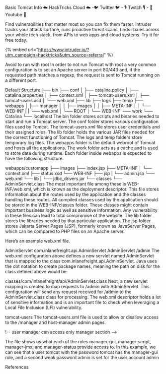 Basic Tomcat Info
☁️ HackTricks Cloud ☁️ -🐦 Twitter 🐦 - 🎙️ Twitch 🎙️ - 🎥 Youtube 🎥


Find vulnerabilities that matter most so you can fix them faster. Intruder tracks your attack surface, runs proactive threat scans, finds issues across your whole tech stack, from APIs to web apps and cloud systems. Try it for free today.

{% embed url="https://www.intruder.io/?utm_campaign=hacktricks&utm_source=referral" %}

Avoid to run with root
In order to not run Tomcat with root a very common configuration is to set an Apache server in port 80/443 and, if the requested path matches a regexp, the request is sent to Tomcat running on a different port.

Default Structure
├── bin
├── conf
│   ├── catalina.policy
│   ├── catalina.properties
│   ├── context.xml
│   ├── tomcat-users.xml
│   ├── tomcat-users.xsd
│   └── web.xml
├── lib
├── logs
├── temp
├── webapps
│   ├── manager
│   │   ├── images
│   │   ├── META-INF
│   │   └── WEB-INF
|   |       └── web.xml
│   └── ROOT
│       └── WEB-INF
└── work
    └── Catalina
        └── localhost
The bin folder stores scripts and binaries needed to start and run a Tomcat server.
The conf folder stores various configuration files used by Tomcat.
The tomcat-users.xml file stores user credentials and their assigned roles.
The lib folder holds the various JAR files needed for the correct functioning of Tomcat.
The logs and temp folders store temporary log files.
The webapps folder is the default webroot of Tomcat and hosts all the applications. The work folder acts as a cache and is used to store data during runtime.
Each folder inside webapps is expected to have the following structure.

webapps/customapp
├── images
├── index.jsp
├── META-INF
│   └── context.xml
├── status.xsd
└── WEB-INF
    ├── jsp
    |   └── admin.jsp
    └── web.xml
    └── lib
    |    └── jdbc_drivers.jar
    └── classes
        └── AdminServlet.class 
The most important file among these is WEB-INF/web.xml, which is known as the deployment descriptor. This file stores information about the routes used by the application and the classes handling these routes.
All compiled classes used by the application should be stored in the WEB-INF/classes folder. These classes might contain important business logic as well as sensitive information. Any vulnerability in these files can lead to total compromise of the website. The lib folder stores the libraries needed by that particular application. The jsp folder stores Jakarta Server Pages (JSP), formerly known as JavaServer Pages, which can be compared to PHP files on an Apache server.

Here’s an example web.xml file.

<?xml version="1.0" encoding="ISO-8859-1"?>

<!DOCTYPE web-app PUBLIC "-//Sun Microsystems, Inc.//DTD Web Application 2.3//EN" "http://java.sun.com/dtd/web-app_2_3.dtd">

<web-app>
  <servlet>
    <servlet-name>AdminServlet</servlet-name>
    <servlet-class>com.inlanefreight.api.AdminServlet</servlet-class>
  </servlet>

  <servlet-mapping>
    <servlet-name>AdminServlet</servlet-name>
    <url-pattern>/admin</url-pattern>
  </servlet-mapping>
</web-app>   
The web.xml configuration above defines a new servlet named AdminServlet that is mapped to the class com.inlanefreight.api.AdminServlet. Java uses the dot notation to create package names, meaning the path on disk for the class defined above would be:

classes/com/inlanefreight/api/AdminServlet.class
Next, a new servlet mapping is created to map requests to /admin with AdminServlet. This configuration will send any request received for /admin to the AdminServlet.class class for processing. The web.xml descriptor holds a lot of sensitive information and is an important file to check when leveraging a Local File Inclusion (LFI) vulnerability.

tomcat-users
The tomcat-users.xml file is used to allow or disallow access to the /manager and host-manager admin pages.

<?xml version="1.0" encoding="UTF-8"?>

<SNIP>
  
<tomcat-users xmlns="http://tomcat.apache.org/xml"
              xmlns:xsi="http://www.w3.org/2001/XMLSchema-instance"
              xsi:schemaLocation="http://tomcat.apache.org/xml tomcat-users.xsd"
              version="1.0">
<!--
  By default, no user is included in the "manager-gui" role required
  to operate the "/manager/html" web application.  If you wish to use this app,
  you must define such a user - the username and password are arbitrary.

  Built-in Tomcat manager roles:
    - manager-gui    - allows access to the HTML GUI and the status pages
    - manager-script - allows access to the HTTP API and the status pages
    - manager-jmx    - allows access to the JMX proxy and the status pages
    - manager-status - allows access to the status pages only

  The users below are wrapped in a comment and are therefore ignored. If you
  wish to configure one or more of these users for use with the manager web
  application, do not forget to remove the <!.. ..> that surrounds them. You
  will also need to set the passwords to something appropriate.
-->

   
 <SNIP>
  
!-- user manager can access only manager section -->
<role rolename="manager-gui" />
<user username="tomcat" password="tomcat" roles="manager-gui" />

<!-- user admin can access manager and admin section both -->
<role rolename="admin-gui" />
<user username="admin" password="admin" roles="manager-gui,admin-gui" />


</tomcat-users>
The file shows us what each of the roles manager-gui, manager-script, manager-jmx, and manager-status provide access to. In this example, we can see that a user tomcat with the password tomcat has the manager-gui role, and a second weak password admin is set for the user account admin

References

